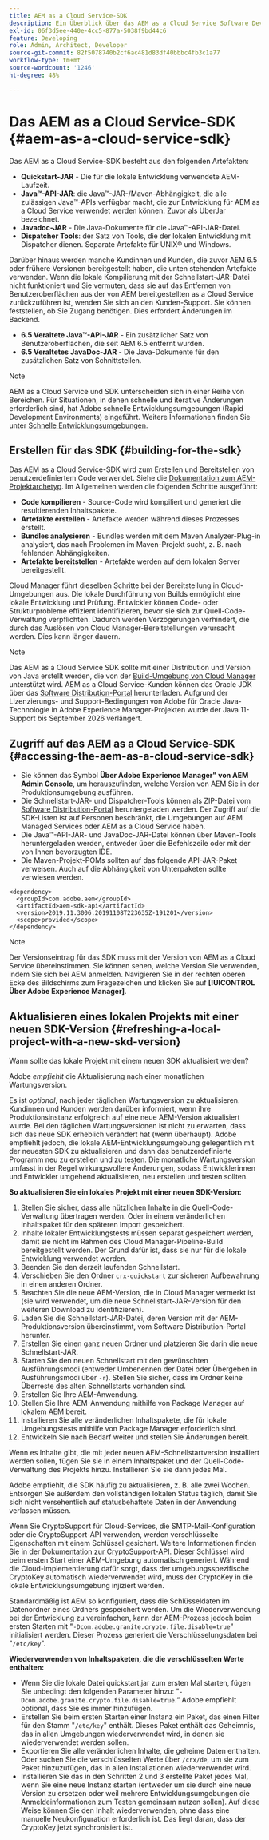 ```yaml
---
title: AEM as a Cloud Service-SDK
description: Ein Überblick über das AEM as a Cloud Service Software Development Kit.
exl-id: 06f3d5ee-440e-4cc5-877a-5038f9bd44c6
feature: Developing
role: Admin, Architect, Developer
source-git-commit: 82f5078740b2cf6ac481d83df40bbbc4fb3c1a77
workflow-type: tm+mt
source-wordcount: '1246'
ht-degree: 48%

---
```


# Das AEM as a Cloud Service-SDK {#aem-as-a-cloud-service-sdk}

Das AEM as a Cloud Service-SDK besteht aus den folgenden Artefakten:

* **Quickstart-JAR** - Die für die lokale Entwicklung verwendete AEM-Laufzeit.
* **Java™-API-JAR**: die Java™-JAR-/Maven-Abhängigkeit, die alle zulässigen Java™-APIs verfügbar macht, die zur Entwicklung für AEM as a Cloud Service verwendet werden können. Zuvor als UberJar bezeichnet.
* **Javadoc-JAR** - Die Java-Dokumente für die Java™-API-JAR-Datei.
* **Dispatcher Tools**: der Satz von Tools, die der lokalen Entwicklung mit Dispatcher dienen. Separate Artefakte für UNIX® und Windows.

Darüber hinaus werden manche Kundinnen und Kunden, die zuvor AEM 6.5 oder frühere Versionen bereitgestellt haben, die unten stehenden Artefakte verwenden. Wenn die lokale Kompilierung mit der Schnellstart-JAR-Datei nicht funktioniert und Sie vermuten, dass sie auf das Entfernen von Benutzeroberflächen aus der von AEM bereitgestellten as a Cloud Service zurückzuführen ist, wenden Sie sich an den Kunden-Support. Sie können feststellen, ob Sie Zugang benötigen. Dies erfordert Änderungen im Backend.

* **6.5 Veraltete Java™-API-JAR** - Ein zusätzlicher Satz von Benutzeroberflächen, die seit AEM 6.5 entfernt wurden.
* **6.5 Veraltetes JavaDoc-JAR** - Die Java-Dokumente für den zusätzlichen Satz von Schnittstellen.

>[!NOTE]
> 
> AEM as a Cloud Service und SDK unterscheiden sich in einer Reihe von Bereichen. Für Situationen, in denen schnelle und iterative Änderungen erforderlich sind, hat Adobe schnelle Entwicklungsumgebungen (Rapid Development Environments) eingeführt. Weitere Informationen finden Sie unter [Schnelle Entwicklungsumgebungen](/help/implementing/developing/introduction/rapid-development-environments.md).

## Erstellen für das SDK {#building-for-the-sdk}

Das AEM as a Cloud Service-SDK wird zum Erstellen und Bereitstellen von benutzerdefiniertem Code verwendet. Siehe die [Dokumentation zum AEM-Projektarchetyp](https://experienceleague.adobe.com/en/docs/experience-manager-core-components/using/developing/archetype/using). Im Allgemeinen werden die folgenden Schritte ausgeführt:

* **Code kompilieren** - Source-Code wird kompiliert und generiert die resultierenden Inhaltspakete.
* **Artefakte erstellen** - Artefakte werden während dieses Prozesses erstellt.
* **Bundles analysieren** - Bundles werden mit dem Maven Analyzer-Plug-in analysiert, das nach Problemen im Maven-Projekt sucht, z. B. nach fehlenden Abhängigkeiten.
* **Artefakte bereitstellen** - Artefakte werden auf dem lokalen Server bereitgestellt.

Cloud Manager führt dieselben Schritte bei der Bereitstellung in Cloud-Umgebungen aus. Die lokale Durchführung von Builds ermöglicht eine lokale Entwicklung und Prüfung. Entwickler können Code- oder Strukturprobleme effizient identifizieren, bevor sie sich zur Quell-Code-Verwaltung verpflichten. Dadurch werden Verzögerungen verhindert, die durch das Auslösen von Cloud Manager-Bereitstellungen verursacht werden. Dies kann länger dauern.

>[!NOTE]
>
>Das AEM as a Cloud Service SDK sollte mit einer Distribution und Version von Java erstellt werden, die von der [Build-Umgebung von Cloud Manager](/help/implementing/cloud-manager/getting-access-to-aem-in-cloud/build-environment-details.md) unterstützt wird. AEM as a Cloud Service-Kunden können das Oracle JDK über das [Software Distribution-Portal](https://experience.adobe.com/#/downloads/content/software-distribution/de/aemcloud.html) herunterladen. Aufgrund der Lizenzierungs- und Support-Bedingungen von Adobe für Oracle Java-Technologie in Adobe Experience Manager-Projekten wurde der Java 11-Support bis September 2026 verlängert.

## Zugriff auf das AEM as a Cloud Service-SDK {#accessing-the-aem-as-a-cloud-service-sdk}

* Sie können das Symbol **Über Adobe Experience Manager&quot; von AEM Admin Console**, um herauszufinden, welche Version von AEM Sie in der Produktionsumgebung ausführen.
* Die Schnellstart-JAR- und Dispatcher-Tools können als ZIP-Datei vom [Software Distribution-Portal](https://experience.adobe.com/#/downloads/content/software-distribution/de/aemcloud.html) heruntergeladen werden. Der Zugriff auf die SDK-Listen ist auf Personen beschränkt, die Umgebungen auf AEM Managed Services oder AEM as a Cloud Service haben.
* Die Java™-API-JAR- und JavaDoc-JAR-Datei können über Maven-Tools heruntergeladen werden, entweder über die Befehlszeile oder mit der von Ihnen bevorzugten IDE.
* Die Maven-Projekt-POMs sollten auf das folgende API-JAR-Paket verweisen. Auch auf die Abhängigkeit von Unterpaketen sollte verwiesen werden.

```
<dependency>
  <groupId>com.adobe.aem</groupId>
  <artifactId>aem-sdk-api</artifactId>
  <version>2019.11.3006.20191108T223635Z-191201</version>
  <scope>provided</scope>
</dependency>
```

>[!NOTE]
>
>Der Versionseintrag für das SDK muss mit der Version von AEM as a Cloud Service übereinstimmen. Sie können sehen, welche Version Sie verwenden, indem Sie sich bei AEM anmelden. Navigieren Sie in der rechten oberen Ecke des Bildschirms zum Fragezeichen und klicken Sie auf **[!UICONTROL Über Adobe Experience Manager]**.


## Aktualisieren eines lokalen Projekts mit einer neuen SDK-Version {#refreshing-a-local-project-with-a-new-skd-version}

Wann sollte das lokale Projekt mit einem neuen SDK aktualisiert werden?

Adobe *empfiehlt* die Aktualisierung nach einer monatlichen Wartungsversion.

Es ist *optional*, nach jeder täglichen Wartungsversion zu aktualisieren. Kundinnen und Kunden werden darüber informiert, wenn ihre Produktionsinstanz erfolgreich auf eine neue AEM-Version aktualisiert wurde. Bei den täglichen Wartungsversionen ist nicht zu erwarten, dass sich das neue SDK erheblich verändert hat (wenn überhaupt). Adobe empfiehlt jedoch, die lokale AEM-Entwicklungsumgebung gelegentlich mit der neuesten SDK zu aktualisieren und dann das benutzerdefinierte Programm neu zu erstellen und zu testen. Die monatliche Wartungsversion umfasst in der Regel wirkungsvollere Änderungen, sodass Entwicklerinnen und Entwickler umgehend aktualisieren, neu erstellen und testen sollten.

**So aktualisieren Sie ein lokales Projekt mit einer neuen SDK-Version:**

1. Stellen Sie sicher, dass alle nützlichen Inhalte in die Quell-Code-Verwaltung übertragen werden. Oder in einem veränderlichen Inhaltspaket für den späteren Import gespeichert.
1. Inhalte lokaler Entwicklungstests müssen separat gespeichert werden, damit sie nicht im Rahmen des Cloud Manager-Pipeline-Build bereitgestellt werden. Der Grund dafür ist, dass sie nur für die lokale Entwicklung verwendet werden.
1. Beenden Sie den derzeit laufenden Schnellstart.
1. Verschieben Sie den Ordner `crx-quickstart` zur sicheren Aufbewahrung in einen anderen Ordner.
1. Beachten Sie die neue AEM-Version, die in Cloud Manager vermerkt ist (sie wird verwendet, um die neue Schnellstart-JAR-Version für den weiteren Download zu identifizieren).
1. Laden Sie die Schnellstart-JAR-Datei, deren Version mit der AEM-Produktionsversion übereinstimmt, vom Software Distribution-Portal herunter.
1. Erstellen Sie einen ganz neuen Ordner und platzieren Sie darin die neue Schnellstart-JAR.
1. Starten Sie den neuen Schnellstart mit den gewünschten Ausführungsmodi (entweder Umbenennen der Datei oder Übergeben in Ausführungsmodi über `-r`).
Stellen Sie sicher, dass im Ordner keine Überreste des alten Schnellstarts vorhanden sind.
1. Erstellen Sie Ihre AEM-Anwendung.
1. Stellen Sie Ihre AEM-Anwendung mithilfe von Package Manager auf lokalem AEM bereit.
1. Installieren Sie alle veränderlichen Inhaltspakete, die für lokale Umgebungstests mithilfe von Package Manager erforderlich sind.
1. Entwickeln Sie nach Bedarf weiter und stellen Sie Änderungen bereit.

Wenn es Inhalte gibt, die mit jeder neuen AEM-Schnellstartversion installiert werden sollen, fügen Sie sie in einem Inhaltspaket und der Quell-Code-Verwaltung des Projekts hinzu. Installieren Sie sie dann jedes Mal.

Adobe empfiehlt, die SDK häufig zu aktualisieren, z. B. alle zwei Wochen. Entsorgen Sie außerdem den vollständigen lokalen Status täglich, damit Sie sich nicht versehentlich auf statusbehaftete Daten in der Anwendung verlassen müssen.

Wenn Sie CryptoSupport für Cloud-Services, die SMTP-Mail-Konfiguration oder die CryptoSupport-API verwenden, werden verschlüsselte Eigenschaften mit einem Schlüssel gesichert. Weitere Informationen finden Sie in der [Dokumentation zur CryptoSupport-API](https://developer.adobe.com/experience-manager/reference-materials/cloud-service/javadoc/com/adobe/granite/crypto/CryptoSupport.html). Dieser Schlüssel wird beim ersten Start einer AEM-Umgebung automatisch generiert. Während die Cloud-Implementierung dafür sorgt, dass der umgebungsspezifische CryptoKey automatisch wiederverwendet wird, muss der CryptoKey in die lokale Entwicklungsumgebung injiziert werden.

Standardmäßig ist AEM so konfiguriert, dass die Schlüsseldaten im Datenordner eines Ordners gespeichert werden. Um die Wiederverwendung bei der Entwicklung zu vereinfachen, kann der AEM-Prozess jedoch beim ersten Starten mit &quot;`-Dcom.adobe.granite.crypto.file.disable=true`&quot; initialisiert werden. Dieser Prozess generiert die Verschlüsselungsdaten bei &quot;`/etc/key`&quot;.

**Wiederverwenden von Inhaltspaketen, die die verschlüsselten Werte enthalten:**

* Wenn Sie die lokale Datei quickstart.jar zum ersten Mal starten, fügen Sie unbedingt den folgenden Parameter hinzu: &quot;`-Dcom.adobe.granite.crypto.file.disable=true`.“ Adobe empfiehlt optional, dass Sie es immer hinzufügen.
* Erstellen Sie beim ersten Starten einer Instanz ein Paket, das einen Filter für den Stamm &quot;`/etc/key`&quot; enthält. Dieses Paket enthält das Geheimnis, das in allen Umgebungen wiederverwendet wird, in denen sie wiederverwendet werden sollen.
* Exportieren Sie alle veränderlichen Inhalte, die geheime Daten enthalten. Oder suchen Sie die verschlüsselten Werte über `/crx/de`, um sie zum Paket hinzuzufügen, das in allen Installationen wiederverwendet wird.
* Installieren Sie das in den Schritten 2 und 3 erstellte Paket jedes Mal, wenn Sie eine neue Instanz starten (entweder um sie durch eine neue Version zu ersetzen oder weil mehrere Entwicklungsumgebungen die Anmeldeinformationen zum Testen gemeinsam nutzen sollen). Auf diese Weise können Sie den Inhalt wiederverwenden, ohne dass eine manuelle Neukonfiguration erforderlich ist. Das liegt daran, dass der CryptoKey jetzt synchronisiert ist.

